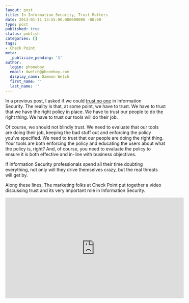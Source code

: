 ```yaml
---
layout: post
title: In Information Security, Trust Matters
date: 2013-01-11 13:55:00.000000000 -08:00
type: post
published: true
status: publish
categories: []
tags:
- Check Point
meta:
  _publicize_pending: '1'
author:
  login: phoneboy
  email: dwelch@phoneboy.com
  display_name: Dameon Welch
  first_name: ''
  last_name: ''
---
```

In a previous post, I asked if we could [trust no one](/2012/12/13/trust-no-one/) in Information Security. The reality is
that, at some point, we have to trust. We have to trust that we have the right policy in place. We have to trust our people to do the right thing. We have to trust our tools will do their job.

Of course, we should not blindly trust. We need to evaluate that our tools are doing their job, keeping the bad stuff out and enforcing the policy you've specified. We need to trust that our people are doing the right thing. Your tools are both enforcing the policy and educating the users about what the policy is, right? And, of course, you need to evaluate the policy to ensure it is both effective and in-line with business objectives.

If Information Security professionals spend all their time doubting everything, not only will they drive themselves crazy, but the real threats will get by.

Along these lines, The marketing folks at Check Point put together a video discussing trust and its very important role in Information Security.

<center><iframe width="560" height="315" src="https://www.youtube.com/embed/hzVQ5O4l-_8" frameborder="0" allowfullscreen></iframe></center>
